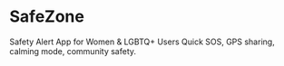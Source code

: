 # SafeZone
Safety Alert App for Women &amp; LGBTQ+ Users Quick SOS, GPS sharing, calming mode, community safety.
